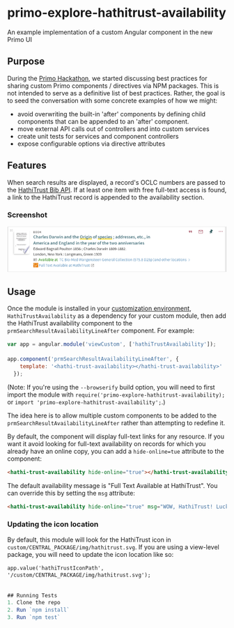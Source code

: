 # primo-explore-hathitrust-availability
An example implementation of a custom Angular component in the new Primo UI

## Purpose
During the [Primo Hackathon](http://igelu.org/archives/9618), we started discussing best practices for sharing custom Primo components / directives via NPM packages. This is not intended to serve as a definitive list of best practices. Rather, the goal is to seed the conversation with some concrete examples of how we might: 
  - avoid overwriting the built-in 'after' components by defining child components that can be appended to an 'after' component.
  - move external API calls out of controllers and into custom services
  - create unit tests for services and component controllers 
  - expose configurable options via directive attributes

## Features
When search results are displayed, a record's OCLC numbers are passed to the [HathiTrust Bib API](https://www.hathitrust.org/bib_api). If at least one item with free full-text access is found, a link to the HathiTrust record is appended to the availability section. 

### Screenshot
![screenshot](screenshots/screenshot.png)

## Usage
Once the module is installed in your [customization environment](https://github.com/ExLibrisGroup/primo-explore-devenv), `HathiTrustAvailability` as a dependency for your custom module, then add the HathiTrust availability component to the `prmSearchResultAvailabilityLineAfter` component. For example:

```javascript
var app = angular.module('viewCustom', ['hathiTrustAvailability']);

app.component('prmSearchResultAvailabilityLineAfter', {
    template: '<hathi-trust-availability></hathi-trust-availability>'
  });
```
(Note: If you're using the `--browserify` build option, you will need to first import the module with `require('primo-explore-hathitrust-availability);` or `import 'primo-explore-hathitrust-availability';`.) 

The idea here is to allow multiple custom components to be added to the `prmSearchResultAvailabilityLineAfter` rather than attempting to redefine it. 

By default, the component will display full-text links for any resource. If you want it avoid looking for full-text availability on records for which you already have an online copy, you can add a `hide-online=tue` attribute to the component: 

```html
<hathi-trust-availability hide-online="true"></hathi-trust-availability>
```

The default availability message is "Full Text Available at HathiTrust". You can override this by setting the `msg` attribute:

```html
<hathi-trust-availability hide-online="true" msg="WOW, HathiTrust! Lucky you!"></hathi-trust-availability>
```

### Updating the icon location
By default, this module will look for the HathiTrust icon in `custom/CENTRAL_PACKAGE/img/hathitrust.svg`. If you are using a view-level package, you will need to update the icon location like so: 

```javasctipt
app.value('hathiTrustIconPath', '/custom/CENTRAL_PACKAGE/img/hathitrust.svg');
```

```javascript

## Running Tests
1. Clone the repo
2. Run `npm install`
3. Run `npm test`



